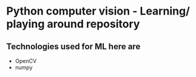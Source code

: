# Python computer vision - Learning/ playing around repository

## Technologies used for ML here are

* OpenCV
* numpy
